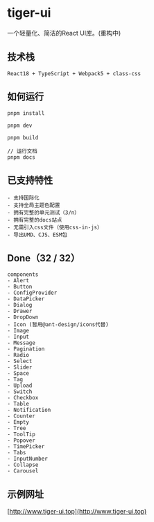 # tiger-ui
一个轻量化、简洁的React UI库。(重构中)

## 技术栈
```text
React18 + TypeScript + Webpack5 + class-css
```
## 如何运行
``` shell
pnpm install

pnpm dev

pnpm build

// 运行文档
pnpm docs
```

## 已支持特性
```text
- 支持国际化
- 支持全局主题色配置
- 拥有完整的单元测试（3/n）
- 拥有完整的docs站点
- 无需引入css文件（使用css-in-js）
- 导出UMD、CJS、ESM包
```

## Done（32 / 32）
```text
components
- Alert
- Button
- ConfigProvider
- DataPicker
- Dialog
- Drawer
- DropDown
- Icon (暂用@ant-design/icons代替)
- Image
- Input
- Message
- Pagination
- Radio
- Select
- Slider
- Space
- Tag
- Upload
- Switch
- Checkbox
- Table
- Notification
- Counter
- Empty
- Tree
- ToolTip
- Popover
- TimePicker 
- Tabs
- InputNumber
- Collapse
- Carousel
```

## 示例网址
[http://www.tiger-ui.top](http://www.tiger-ui.top)
